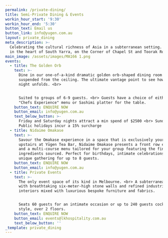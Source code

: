 ```yaml
---
permalink: /private-dining/
title: Semi-Private Dining & Events
workin_hour_start: '9:30'
workin_hour_end: '5:30'
button_text: Email us
button_link: info@yugen.com.au
layout: private_dining
meta_description: >-
  Celebrating the cultural richness of Asia in a subterranean setting. Located
  in the heart of South Yarra, on the Corner of Chapel St and Toorak Road.
main_image: /assets/images/MA166 1.png
events:
  - title: The Golden Orb
    text: >-
      Dine in our one-of-a-kind dramatic golden orb-shaped dining room artfully
      suspended from the ceiling. The ultimate vantage point to see how the
      night unfolds. <br> 


      Suited to groups of 6-9 guests. <br> Guests have a choice of either the
      "Chefs Experience" menu or Sashimi platter for the table.
    button_text: ENQUIRE NOW
    button_email: info@yugen.com.au
    text_below_button: >-
      Friday and Saturday nights attract a min spend of $2500 <br> Sundays and
      Public holidays incur a 15% surcharge
  - title: Nidaime Omakase
    text: >-
      Savour the Omakase experience in a space that is exclusively yours. Hosted
      upstairs at Yūgen Tea Bar, Nidaime Omakase presents a front row experience
      and a multi-course menu tailored for your group featuring the finest
      ingredients sourced. Perfect for birthdays, intimate celebrations, or a
      unique gathering for up to 8 guests.
    button_text: ENQUIRE NOW
    button_email: info@yugen.com.au
  - title: Private Events
    text: >-
      The only event space of its kind in Melbourne. <br> A subterranean gem,
      with breathtaking six-meter-high stone walls and refined industrial
      interiors mixed with luxurious bespoke furniture and fabrics.


      Seats 60 guests for an intimate occasion or up to 240 guests cocktail
      style, over 2 floors.
    button_text: ENQUIRE NOW
    button_email: events@lkhospitality.com.au
    text_below_button: ''
_template: private_dining
---
```


